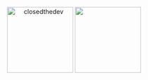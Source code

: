 <br>

  <div align="center">

<img align="center" height="150px"  src="https://github-readme-stats-git-masterrstaa-rickstaa.vercel.app/api/top-langs?username=closedthedev&show_icons=true&locale=en&layout=compact&theme=neon" alt="closedthedev"/>
<img align="center" height="150px" src="http://github-readme-streak-stats.herokuapp.com/?user=closedthedev&theme=dracula&date_format=j%20M%5B%20Y%5D&ring=040460&fire=040460&sideNums=040460" />


<br>
